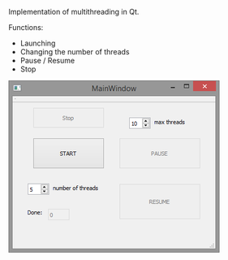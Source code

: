 Implementation of multithreading in Qt.

Functions:

- Launching
- Changing the number of threads
- Pause / Resume
- Stop

![s](data/screenshot.png)
